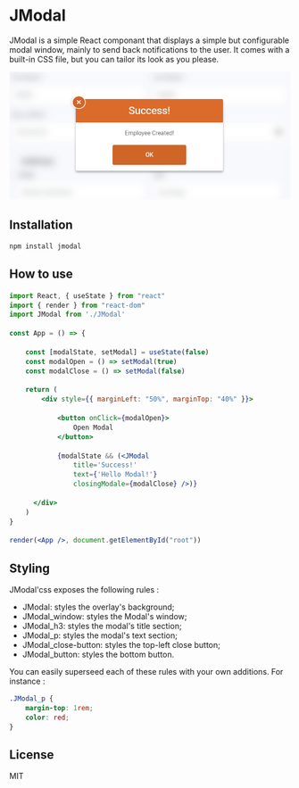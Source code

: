 # JModal

JModal is a simple React componant that displays a simple but configurable modal window, mainly to send back notifications to the user. It comes with a built-in CSS file, but you can tailor its look as you please.

![ScreenShot](https://github.com/jujunantes/JModal/raw/master/src/medias/capture.png)

## Installation

```bash
npm install jmodal
```

## How to use

```jsx
import React, { useState } from "react"
import { render } from "react-dom"
import JModal from './JModal'

const App = () => {

    const [modalState, setModal] = useState(false)
    const modalOpen = () => setModal(true)
    const modalClose = () => setModal(false)

    return (
        <div style={{ marginLeft: "50%", marginTop: "40%" }}>
    
            <button onClick={modalOpen}>
                Open Modal
            </button>
            
            {modalState && (<JModal
                title='Success!'
                text={'Hello Modal!'}
                closingModale={modalClose} />)}
        
      </div>
    )
}

render(<App />, document.getElementById("root"))
```

## Styling

JModal'css exposes the following rules :

- JModal: styles the overlay's background;
- JModal_window: styles the Modal's window;
- JModal_h3: styles the modal's title section;
- JModal_p: styles the modal's text section;
- JModal_close-button: styles the top-left close button;
- JModal_button: styles the bottom button.

You can easily superseed each of these rules with your own additions. For instance :

```css
.JModal_p {
	margin-top: 1rem;
	color: red;
}
```

## License

MIT